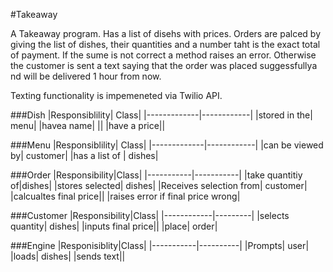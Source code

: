 #Takeaway

A Takeaway program. Has a list of disehs with prices. Orders are palced by giving the list of dishes, their quantities and a number taht is the exact total of payment. If the sume is not correct a method raises an error. Otherwise the customer is sent a text saying that the order was placed suggessfullya nd will be delivered 1 hour from now. 

Texting functionality is impemeneted via Twilio API.

###Dish
|Responsiblility| Class|
|-------------|------------|
|stored in the| menu|
|havea name| ||
|have a price||

###Menu
|Responsiblility| Class|
|-------------|------------|
|can be viewed by| customer|
|has a list of | dishes|




###Order
|Responsibility|Class|
|-----------|-----------|
|take quantitiy of|dishes|
|stores selected| dishes|
|Receives selection from| customer|
|calcualtes final price||
|raises error if final price wrong|

###Customer
|Responsibility|Class|
|------------|---------|
|selects quantity| dishes|
|inputs final price||
|place| order|

###Engine
|Responisiblity|Class|
|-----------|----------|
|Prompts| user|
|loads| dishes|
|sends text||

